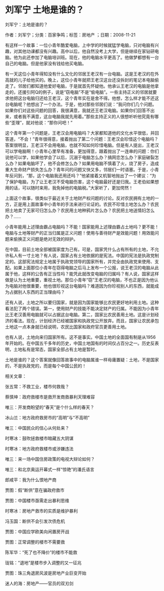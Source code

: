 # 刘军宁  土地是谁的？  
  
刘军宁：土地是谁的？  
作者：刘军宁；分类：百家争鸣；标签：房地产 ；日期：2008-11-21  
有这样一个故事：一位小青年酷爱电脑，上中学的时候就猛学电脑，只对电脑有兴趣，对其他功课都没有兴趣。高中以后，他自然没考上大学，但是继续在家钻研电脑。他为此还参加了电脑培训班。现在，他的电脑水平更高了。他做梦都想有一台自己的电脑。但是他家没有钱给他买电脑。  
有一天这位小青年得知没有什么文化的邻居王老汉有一台电脑。这是王老汉的在外高就的儿子给他买的。晚上，这位小青年就把王老汉这台还没拆封的笔记本电脑偷走了。邻居们都知道他爱好电脑，于是就首先怀疑他。他承认王老汉的电脑是他拿走的，还援引阿Q的例子，说是“窃电脑”不是“偷电脑”。一些主持正义的邻居就要求他把这台电脑归还给王老汉，这个青年实在是舍不得。他想，怎么样才能不还这台电脑呢？他想出了一个办法。于是，他对那些邻居们说：“我问你们几个问题。如果你们对这些问题的回答，我很满意，我就还王老汉电脑。如果你们回答不出来，或者我不满意，这台电脑我就先用着。”那些主持正义的人很想听听他究竟有哪些“歪理”，就对他说：“那你问吧！”  
这个青年第一个问题是，王老汉会用电脑吗？大家都知道他的文化水平很低，并回答道，“不会！”青年很得意，接着抛出了第二个问题：王老汉会珍惜这个电脑吗？答案很明显，王老汉不会用电脑，也就不知如何珍惜电脑。但是有人提出，王老汉可以学电脑啊！小青年心里早有准备，更加得意，跟着抛出了一连串的问题：你们说他可以学，如果他学会了以后，沉溺于电脑怎么办？搞网恋怎么办？家庭破裂怎么办？如果电脑坏了，他不会修怎么办？如果用电脑不慎着了火，烧了房子，造成重大生命财产损失怎么办？青年问的问题又快又多，邻居们一时语塞。于是，小青年反问到，“那，这个电脑我还用还吗？”他紧接着又机智地抛出了一个建议：“为了保护电脑，为了让王老汉不受电脑伤害，这个电脑最好还是归我。王老伯如果想用的话，可以随时来用，我免掉他的电脑税。”大家听了，更加愕然！  
上面这个故事，很类似于最近关于土地财产权问题的讨论。反对农民拥有土地的一方，正是用上面故事中小青年的手法来进行论证的。农民不珍惜土地怎么办？农民把土地卖了无家可归怎么办？农民用土地种鸦片怎么办？农民把土地送情妇怎么办？……  
小青年能用上述理由霸占电脑吗？不能！国家能用上述理由霸占土地吗？更不能！电脑与土地等财产的正当归属是正义问题！使用与善待财产是效能问题！用效能问题来偷换正义问题是绝对无效的辩护。  
在中国，目前土地全部被国家度为己有。可是，国家凭什么占有所有的土地，不允许私人有一寸土地？有人说，国家占有土地依据的是宪法。中国的宪法是执政党制定的。这部宪法规定土地属于执政党领导的国家所有，并完全由执政党来使用、支配。如果上面那位小青年在窃得电脑之后马上发布一个公报，说王老汉的电脑从此属于他，这样的公告有正当性吗？能凭此就改变电脑的归属吗？有人说，国家这样做是认为土地重要，重视土地。那位小青年“窃”王老汉的电脑，不也正是因为他认为电脑对他很重要，他也很珍视这台电脑吗？难道因为你珍视别人的东西，就能成为占据别人东西的正当理由吗？  
还有人说，土地之所以要归国家，就是因为国家能够比农民更好地利用土地。这种看法犯了两个错误。第一，使用财产的技能不能决定财产的归属。不能因为小青年比王老汉善用电脑就可以占据这台电脑。第二，国家比农民善用土地。这是计划经济的看法。现在，计划经济已经被国家和执政党公开放弃。而且，国家让农民承包土地这一点本身就已经说明，农民比国家和政府官员更善用土地。  
也有人说，土地向来归国家所有。这不是事实。中国土地的全面国有制是从1956年开始的。在中国五千多年的历史，中国土地国有的时间仅占百分之一。历史反表明，土地私有是常态，国家全部占有土地是暂时。  
土地是谁的？这个答案就像回答故事中的电脑属谁一样毋庸置疑：土地，不是国家的，不是执政党的，而是每个中国公民的！  
  
相关文章：  
张五常：不救工业，楼市何救哉？  
蔡慎坤：政府救楼市是救开发商救暴利天理难容  
唯三：开发商盼望的“春天”是个什么样的春天？  
冰山兰：地方政府救房市的“高明”与“不高明”  
唯三：中国民众的信心从何处来？  
时寒冰：鼓吹拯救楼市暗藏五大阴谋  
时寒冰：地方政府救楼市或涉嫌违法  
唯三：来一场中国住房政策的电视大辩论如何？  
唯三：和北京奥运开幕式一样“惊艳”的潘氏语言  
郎咸平：我为什么恨地产商  
贾图：假“断供”意在骗政府救市  
贾图：中国楼市亟需走出暴利思维  
时寒冰：房地产救市的实质是维护暴利  
冯玉国：断供不会引发次债危机  
贾图：中国应学欧美向闲置房开战  
贾图：正常调整的楼市不需要救  
陈军华：“死了也不降价”的楼市不能救  
珑铭：“退地”是楼市步入调整的又一征兆  
贾图：珠三角退房风波是房地产业巨变开始  
迷人的海：房地产——官员的双刃剑